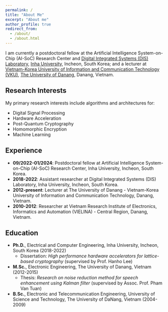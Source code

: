 ```yaml
---
permalink: /
title: "About Me"
excerpt: "About me"
author_profile: true
redirect_from:
  - /about/
  - /about.html
---
```

I am currently a postdoctoral fellow at the Artificial Intelligence System-on-Chip (AI-SoC) Research Center and [Digital Integrated Systems (DIS) Laboratory](https://sites.google.com/view/inhasoc), [Inha University](https://eng.inha.ac.kr/eng/index.do), Incheon, South Korea; and a lecturer at [Vietnam-Korea University of Information and Communication Technology (VKU)](https://vku.udn.vn/), [The University of Danang](https://www.udn.vn/english), Danang, Vietnam.

## Research Interests

My primary research interests include algorithms and architectures for:

* Digital Signal Processing
* Hardware Acceleration
* Post-Quantum Cryptography
* Homomorphic Encryption 
* Machine Learning

## Experience

* <b>09/2022-01/2024</b>: Postdoctoral fellow at Artificial Intelligence System-on-Chip (AI-SoC) Research Center, Inha University, Incheon, South Korea.
* <b>2018-2022</b>: Assistant researcher at Digital Integrated Systems (DIS) Laboratory, Inha University, Incheon, South Korea.
* <b>2012-present</b>: Lecturer at The University of Danang - Vietnam-Korea University of Information and Communication Technology, Danang, Vietnam.
* <b>2010-2012</b>: Researcher at Vietnam Research Institute of Electronics, Informatics and Automation (VIELINA) - Central Region, Danang, Vietnam.

## Education

* <b>Ph.D.</b>, Electrical and Computer Engineering, Inha University, Incheon, South Korea (2018-2022)
  * Dissertation: *High performance hardware accelerators for lattice-based cryptography* (supervised by Prof. Hanho Lee)
* <b>M.Sc.</b>, Electronic Engineering, The University of Danang, Vietnam (2012-2015)
  * Thesis: *Research on noise reduction method for speech enhancement using Kalman filter* (supervised by Assoc. Prof. Pham Van Tuan)
* <b>B.Sc.</b>, Electronic and Telecommunication Engineering, University of Science and Technology, The University of DaNang, Vietnam (2004-2009)
